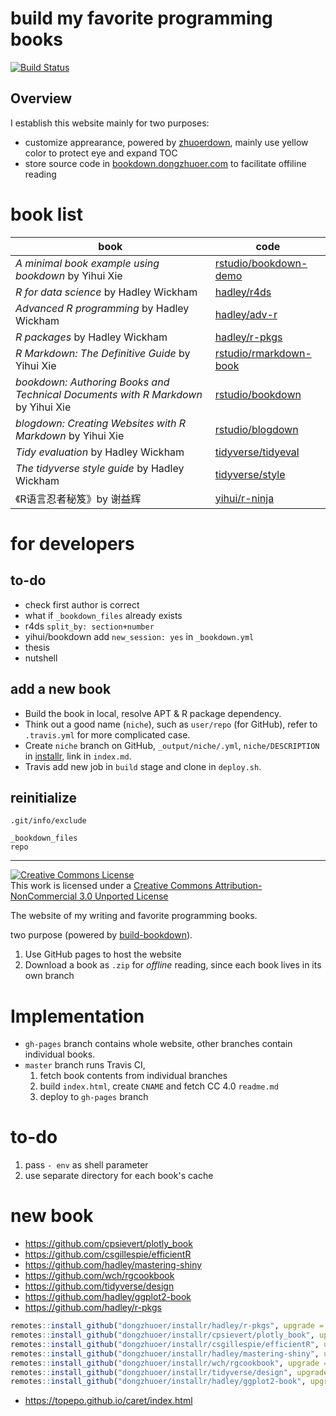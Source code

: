 # build my favorite programming books
[![Build Status](https://travis-ci.com/dongzhuoer/autobookdown.svg?branch=master)](https://travis-ci.com/dongzhuoer/autobookdown)



## Overview

I establish this website mainly for two purposes:

- customize apprearance, powered by [zhuoerdown](https://github.com/dongzhuoer/zhuoerdown), mainly use yellow color to protect eye and expand TOC
- store source code in [bookdown.dongzhuoer.com](https://github.com/dongzhuoer/bookdown.dongzhuoer.com) to facilitate offiline reading




# book list

| book                                                                             | code                                                                              |
|----------------------------------------------------------------------------------|-----------------------------------------------------------------------------------|
| _A minimal book example using bookdown_ by Yihui Xie                             | [rstudio/bookdown-demo](https://github.com/rstudio/bookdown-demo)                 |
| _R for data science_ by Hadley Wickham                                           | [hadley/r4ds](https://github.com/hadley/r4ds)                                     |
| _Advanced R programming_ by Hadley Wickham                                       | [hadley/adv-r](https://github.com/hadley/adv-r)                                   |
| _R packages_ by Hadley Wickham                                                   | [hadley/r-pkgs](https://github.com/hadley/r-pkgs)                                 |
| _R Markdown: The Definitive Guide_ by Yihui Xie                                  | [rstudio/rmarkdown-book](https://github.com/rstudio/rmarkdown-book)               |
| _bookdown: Authoring Books and Technical Documents with R Markdown_ by Yihui Xie | [rstudio/bookdown](https://github.com/rstudio/bookdown/tree/master/inst/examples) |
| _blogdown: Creating Websites with R Markdown_ by Yihui Xie                       | [rstudio/blogdown](https://github.com/rstudio/blogdown/tree/master/docs)          |
| _Tidy evaluation_ by Hadley Wickham                                              | [tidyverse/tidyeval](https://github.com/tidyverse/tidyeval)                       |
| _The tidyverse style guide_ by Hadley Wickham                                    | [tidyverse/style](https://github.com/tidyverse/style)                             |
| 《R语言忍者秘笈》by 谢益辉                                                                  | [yihui/r-ninja](https://github.com/yihui/r-ninja)                                 |



# for developers

## to-do

- check first author is correct
- what if `_bookdown_files` already exists
- r4ds `split_by: section+number`
- yihui/bookdown add `new_session: yes` in `_bookdown.yml`
- thesis
- nutshell

## add a new book

- Build the book in local, resolve APT & R package dependency.
- Think out a good name (`niche`), such as `user/repo` (for GitHub), refer to `.travis.yml` for more complicated case.
- Create `niche` branch on GitHub, `_output/niche/.yml`, `niche/DESCRIPTION` in [installr](https://github.com/dongzhuoer/installr), link in `index.md`.
- Travis add new job in `build` stage and clone in `deploy.sh`.

## reinitialize

`.git/info/exclude`
```
_bookdown_files
repo
```



-----------------------

[![Creative Commons License](https://i.creativecommons.org/l/by-nc/3.0/88x31.png)](http://creativecommons.org/licenses/by-nc/3.0/)  
This work is licensed under a [Creative Commons Attribution-NonCommercial 3.0 Unported License](http://creativecommons.org/licenses/by-nc/3.0/)



The website of my writing and favorite programming books.

two purpose (powered by [build-bookdown](https://github.com/dongzhuoer/build-bookdown)).

1. Use GitHub pages to host the website
1. Download a book as `.zip` for _offline_ reading, since each book lives in its own branch


# Implementation

- `gh-pages` branch contains whole website, other branches contain individual books.
- `master` branch runs Travis CI,
  1. fetch book contents from individual branches
  1. build `index.html`, create `CNAME` and fetch CC 4.0 `readme.md`
  1. deploy to `gh-pages` branch

# to-do

1. pass `- env` as shell parameter
1. use separate directory for each book's cache

# new book

- https://github.com/cpsievert/plotly_book
- https://github.com/csgillespie/efficientR
- https://github.com/hadley/mastering-shiny
- https://github.com/wch/rgcookbook
- https://github.com/tidyverse/design
- https://github.com/hadley/ggplot2-book
- https://github.com/hadley/r-pkgs


```r
remotes::install_github("dongzhuoer/installr/hadley/r-pkgs", upgrade = TRUE)
remotes::install_github("dongzhuoer/installr/cpsievert/plotly_book", upgrade = TRUE)
remotes::install_github("dongzhuoer/installr/csgillespie/efficientR", upgrade = TRUE)
remotes::install_github("dongzhuoer/installr/hadley/mastering-shiny", upgrade = TRUE)
remotes::install_github("dongzhuoer/installr/wch/rgcookbook", upgrade = TRUE) # libgdal-dev libprotobuf-dev protobuf-compiler libv8-dev libjq-dev
remotes::install_github("dongzhuoer/installr/tidyverse/design", upgrade = TRUE) 
remotes::install_github("dongzhuoer/installr/hadley/ggplot2-book", upgrade = TRUE) # remotes::install_github("ropensci/USAboundariesData")
```

- https://topepo.github.io/caret/index.html

